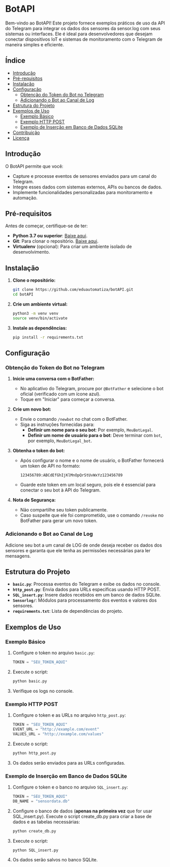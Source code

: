 
# BotAPI

Bem-vindo ao BotAPI! Este projeto fornece exemplos práticos de uso da API do Telegram para integrar os dados dos sensores da sensor.log com seus sistemas ou interfaces. Ele é ideal para desenvolvedores que desejam conectar dispositivos IoT e sistemas de monitoramento com o Telegram de maneira simples e eficiente.

## Índice

- [Introdução](#introdução)
- [Pré-requisitos](#pré-requisitos)
- [Instalação](#instalação)
- [Configuração](#configuração)
  - [Obtenção do Token do Bot no Telegram](#obtenção-do-token-do-bot-no-telegram)
  - [Adicionando o Bot ao Canal de Log](#adicionando-o-bot-ao-canal-de-log)
- [Estrutura do Projeto](#estrutura-do-projeto)
- [Exemplos de Uso](#exemplos-de-uso)
  - [Exemplo Básico](#exemplo-básico)
  - [Exemplo HTTP POST](#exemplo-http-post)
  - [Exemplo de Inserção em Banco de Dados SQLite](#exemplo-de-inserção-em-banco-de-dados-sqlite)
- [Contribuição](#contribuição)
- [Licença](#licença)

## Introdução

O BotAPI permite que você:

- Capture e processe eventos de sensores enviados para um canal do Telegram.
- Integre esses dados com sistemas externos, APIs ou bancos de dados.
- Implemente funcionalidades personalizadas para monitoramento e automação.

## Pré-requisitos

Antes de começar, certifique-se de ter:

- **Python 3.7 ou superior**: [Baixe aqui](https://www.python.org/downloads/).
- **Git**: Para clonar o repositório. [Baixe aqui](https://git-scm.com/).
- **Virtualenv** (opcional): Para criar um ambiente isolado de desenvolvimento.

## Instalação

1. **Clone o repositório:**

   ```bash
   git clone https://github.com/eduautomatiza/botAPI.git
   cd botAPI
   ```

2. **Crie um ambiente virtual:**

   ```bash
   python3 -m venv venv
   source venv/bin/activate
   ```

3. **Instale as dependências:**

   ```bash
   pip install -r requirements.txt
   ```

## Configuração

### Obtenção do Token do Bot no Telegram

1. **Inicie uma conversa com o BotFather:**
   - No aplicativo do Telegram, procure por `@BotFather` e selecione o bot oficial (verificado com um ícone azul).
   - Toque em "Iniciar" para começar a conversa.

2. **Crie um novo bot:**
   - Envie o comando `/newbot` no chat com o BotFather.
   - Siga as instruções fornecidas para:
     - **Definir um nome para o seu bot**: Por exemplo, `MeuBotLegal`.
     - **Definir um nome de usuário para o bot**: Deve terminar com `bot`, por exemplo, `MeuBotLegal_bot`.

3. **Obtenha o token do bot:**
   - Após configurar o nome e o nome de usuário, o BotFather fornecerá um token de API no formato:
     ```
     123456789:ABCdEfGhIjKlMnOpQrStUvWxYz123456789
     ```
   - Guarde este token em um local seguro, pois ele é essencial para conectar o seu bot à API do Telegram.

4. **Nota de Segurança:**
   - Não compartilhe seu token publicamente.
   - Caso suspeite que ele foi comprometido, use o comando `/revoke` no BotFather para gerar um novo token.

### Adicionando o Bot ao Canal de Log

Adicione seu bot a um canal de LOG de onde deseja receber os dados dos sensores e garanta que ele tenha as permissões necessárias para ler mensagens.

## Estrutura do Projeto

- **`basic.py`**: Processa eventos do Telegram e exibe os dados no console.
- **`http_post.py`**: Envia dados para URLs específicas usando HTTP POST.
- **`SQL_insert.py`**: Insere dados recebidos em um banco de dados SQLite.
- **`Sensorlog/`**: Módulos para processamento dos eventos e valores dos sensores.
- **`requirements.txt`**: Lista de dependências do projeto.

## Exemplos de Uso

### Exemplo Básico

1. Configure o token no arquivo `basic.py`:
   ```python
   TOKEN = "SEU_TOKEN_AQUI"
   ```

2. Execute o script:
   ```bash
   python basic.py
   ```

3. Verifique os logs no console.

### Exemplo HTTP POST

1. Configure o token e as URLs no arquivo `http_post.py`:
   ```python
   TOKEN = "SEU_TOKEN_AQUI"
   EVENT_URL = "http://example.com/event"
   VALUES_URL = "http://example.com/values"
   ```

2. Execute o script:
   ```bash
   python http_post.py
   ```

3. Os dados serão enviados para as URLs configuradas.

### Exemplo de Inserção em Banco de Dados SQLite

1. Configure o token e o banco no arquivo `SQL_insert.py`:
   ```python
   TOKEN = "SEU_TOKEN_AQUI"
   DB_NAME = "sensordata.db"
   ```

2. Configure o banco de dados (**apenas na primeira vez** que for usar SQL_insert.py).
   Execute o script create_db.py para criar a base de dados e as tabelas necessárias:
   ```bash
   python create_db.py
   ```

3. Execute o script:
   ```bash
   python SQL_insert.py
   ```

4. Os dados serão salvos no banco SQLite.

